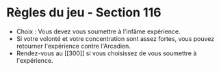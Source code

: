 # Règles du jeu - Section 116

- Choix : Vous devez vous soumettre à l'infâme expérience.
- Si votre volonté et votre concentration sont assez fortes, vous pouvez retourner l'expérience contre l'Arcadien.
- Rendez-vous au [[300]] si vous choisissez de vous soumettre à l'expérience.
